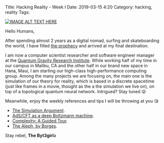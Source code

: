 Title: Hacking Reality - Week I
Date: 2019-03-15 4:20 
Category: hacking, reality
Tags: 


[![IMAGE ALT TEXT HERE](./cyberpunk/h1.ong)]([https://www.youtube.com/watch?v=YOUTUBE_VIDEO_ID_HERE](https://www.youtube.com/watch?v=6j_3MuyEMt0))

Hello Humans,

After spending almost 2 years as a digital nomad, surfing and skateboarding the world, I have filled [the prophecy](https://matrix.fandom.com/wiki/The_Prophecy) and arrived at my final destination.

I am now a computer scientist researcher and software engineer manager at the [Quantum Gravity Research Institute](http://quantumgravityresearch.org). While working half of my time in our campus in Malibu, CA and the other half in our brand new space in Hana, Maui, I am starting our high-class high-performance computing group. Among the many projects we are focusing on, the main one is the simulation of our theory for reality, which is based in a discrete spacetime (just like frames in a movie, thought as the a the simulation we live on), on top of a topological quantum neural network. Intrigued? Stay tuned 😜 


Meanwhile, enjoy the weekly references and tips I will be throwing at you 😘

* [The Simulation Argument](https://www.simulation-argument.com/simulation.pdf).
* [AdS/CFT as a deep Boltzmann machine](https://arxiv.org/pdf/1903.04951.pdf).
* [Complexity: A Guided Tour](https://www.amazon.com/Complexity-Guided-Tour-Melanie-Mitchell/dp/0199798109).
* [The Aleph, by Borges](http://web.mit.edu/allanmc/www/borgesaleph.pdf).


Stay rebel,
**The Byt3girl**a